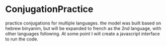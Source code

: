 # ConjugationPractice
practice conjugations for multiple languages. the model was built based on hebrew binyanim, but will be expanded to french as the 2nd language, with other languages following. At some point I will create a javascript interface to run the code.

